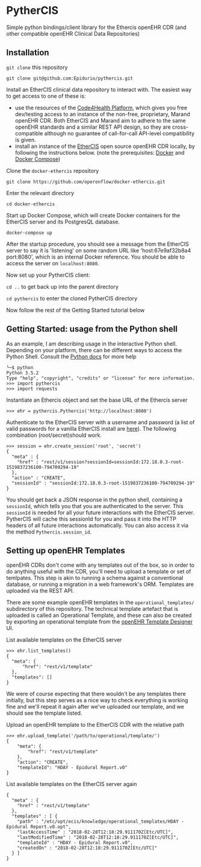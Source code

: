 # PytherCIS
Simple python bindings/client library for the Ethercis openEHR CDR (and other compatible openEHR Clinical Data Repositories)


## Installation

`git clone` this repository
```
git clone git@github.com:Epidurio/pythercis.git
```
Install an EtherCIS clinical data repository to interact with. The easiest way to get access to one of these is:
* use the resources of the [Code4Health Platform](https://platform.code4health.org/#/), which gives you free dev/testing access to an instance of the non-free, proprietary, Marand openEHR CDR. Both EtherCIS and Marand aim to adhere to the same openEHR standards and a similar REST API design, so they are cross-compatible although no guarantee of call-for-call API-level compatibility is given.
* install an instance of the [EtherCIS](http://ethercis.org/) open source openEHR CDR locally, by following the instructions below. (note the prerequisites: [Docker](https://docs.docker.com/install/) and [Docker Compose](https://docs.docker.com/compose/))

Clone the `docker-ethercis` repository
```
git clone https://github.com/operonflow/docker-ethercis.git
```

Enter the relevant directory
```
cd docker-ethercis
```

Start up Docker Compose, which will create Docker containers for the EtherCIS server and its PostgresQL database.
```
docker-compose up
```

After the startup procedure, you should see a message from the EtherCIS server to say it is 'listening' on some random URL like 'host:67e9af32b8a4 port:8080', which is an internal Docker reference. You should be able to access the server on `localhost:8080`.

Now set up your PytherCIS client:

`cd ..` to get back up into the parent directory

`cd pythercis` to enter the cloned PytherCIS directory

Now follow the rest of the Getting Started tutorial below


## Getting Started: usage from the Python shell
As an example, I am describing usage in the interactive Python shell. Depending on your platform, there can be different ways to access the Python Shell. Consult the [Python docs](https://www.python.org/downloads/) for more help

```
╰─$ python
Python 3.5.2
Type "help", "copyright", "credits" or "license" for more information.
>>> import pythercis
>>> import requests
```

Instantiate an Ethercis object and set the base URL of the Ethercis server
```
>>> ehr = pythercis.Pythercis('http://localhost:8080')
```

Authenticate to the EtherCIS server with a username and password (a list of valid passwords for a vanilla EtherCIS install are [here](https://github.com/ethercis/ethercis/blob/master/examples/config/security/authenticate.ini)). The following combination (root/secret)should work.
```
>>> session = ehr.create_session('root', 'secret')
{
  "meta" : {
    "href" : "rest/v1/session?sessionId=sessionId:172.18.0.3-root-1519837236100-794709294-19"
  },
  "action" : "CREATE",
  "sessionId" : "sessionId:172.18.0.3-root-1519837236100-794709294-19"
}

```

You should get back a JSON response in the python shell, containing a `sessionId`, which tells you that you are authenticated to the server. This `sessionId` is needed for all your future interactions with the EtherCIS server. PytherCIS will cache this sessionId for you and pass it into the HTTP headers of all future interactions automatically. You can also access it via the method `Pythercis.session_id`.


## Setting up openEHR Templates
openEHR CDRs don't come with any templates out of the box, so in order to do anything useful with the CDR, you'll need to upload a template or set of temlpates. This step is akin to running a schema against a conventional database, or running a migration in a web framework's ORM. Templates are uploaded via the REST API.

There are some example openEHR templates in the `operational_templates/` subdirectory of this repository. The technical template artefact that is uploaded is called an Operational Template, and these can also be created by exporting an operational template from the [openEHR Template Designer](https://www.openehr.org/downloads/modellingtools) UI.

List available templates on the EtherCIS server
```
>>> ehr.list_templates()
{
  "meta": {
      "href": "rest/v1/template"
  },
  "templates": []
}
```
We were of course expecting that there wouldn't be any templates there initially, but this step serves as a nice way to check everything is working fine and we'll repeat it again after we've uploaded our template, and we should see the template listed.

Upload an openEHR template to the EtherCIS CDR with the relative path
```
>>> ehr.upload_template('/path/to/operational/template/')
{
    "meta": {
        "href": "rest/v1/template"
    },
    "action": "CREATE",
    "templateId": "HDAY - Epidural Report.v0"
}
```

List available templates on the EtherCIS server again
```
{
  "meta" : {
    "href" : "rest/v1/template"
  },
  "templates" : [ {
    "path" : "/etc/opt/ecis/knowledge/operational_templates/HDAY - Epidural Report.v0.opt",
    "lastAccessTime" : "2018-02-28T12:18:29.911170Z[Etc/UTC]",
    "lastModifiedTime" : "2018-02-28T12:18:29.911170Z[Etc/UTC]",
    "templateId" : "HDAY - Epidural Report.v0",
    "createdOn" : "2018-02-28T12:18:29.911170Z[Etc/UTC]"
  } ]
}
```
